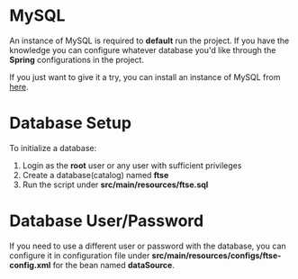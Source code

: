 # MySQL #

An instance of MySQL is required to **default** run the project. If you have the knowledge you can configure whatever database you'd like through the **Spring** configurations in the project.

If you just want to give it a try, you can install an instance of MySQL from [here](http://dev.mysql.com/downloads/mysql/5.0.html).


# Database Setup #
To initialize a database:
  1. Login as the **root** user or any user with sufficient privileges
  1. Create a database(catalog) named **ftse**
  1. Run the script under **src/main/resources/ftse.sql**

# Database User/Password #
If you need to use a different user or password with the database, you can configure it in configuration file under **src/main/resources/configs/ftse-config.xml** for the bean named **dataSource**.